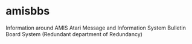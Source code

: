 # amisbbs
Information around AMIS Atari Message and Information System Bulletin Board System (Redundant department of Redundancy)
